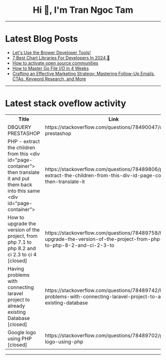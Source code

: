 <h1 align="center">Hi 👋, I'm Tran Ngoc Tam</h1>

---

# Latest Blog Posts 
<!-- BLOG-POST-LIST:START -->
- [Let&#39;s Use the Brower Developer Tools!](https://dev.to/weseek-inc/lets-use-the-brower-developer-tools-1844)
- [7 Best Chart Libraries For Developers In 2024 🤯](https://dev.to/latitude/7-best-chart-libraries-for-developers-in-2024-25he)
- [How to activate open source communities](https://dev.to/codexhyun/how-to-activate-open-source-communities-2mb9)
- [How to Master Go File I/O in 4 Weeks](https://dev.to/zone01kisumu/how-to-master-go-file-io-in-4-weeks-27b)
- [Crafting an Effective Marketing Strategy: Mastering Follow-Up Emails, CTAs, Keyword Research, and More](https://dev.to/blogsx/crafting-an-effective-marketing-strategy-mastering-follow-up-emails-ctas-keyword-research-and-more-3hke)
<!-- BLOG-POST-LIST:END -->

---

# Latest stack oveflow activity
<table>
  <tr><th>Title</th><th>Link</th></tr>
  <!-- STACKOVERFLOW:START --><tr><td>DBQUERY PRESTASHOP</td><td>https://stackoverflow.com/questions/78490047/dbquery-prestashop</td></tr><tr><td>PHP - extract the children from this &lt;div id=&quot;page-container&quot;&gt; then translate it and put them back into this same &lt;div id=&quot;page-container&quot;&gt;</td><td>https://stackoverflow.com/questions/78489806/php-extract-the-children-from-this-div-id-page-container-then-translate-it</td></tr><tr><td>How to upgrade the version of the project, from php 7.1 to php 8.2 and ci 2.3 to ci 4 [closed]</td><td>https://stackoverflow.com/questions/78489758/how-to-upgrade-the-version-of-the-project-from-php-7-1-to-php-8-2-and-ci-2-3-to</td></tr><tr><td>Having problems with connecting laravel project to already existing Database [closed]</td><td>https://stackoverflow.com/questions/78489742/having-problems-with-connecting-laravel-project-to-already-existing-database</td></tr><tr><td>Google logo using PHP [closed]</td><td>https://stackoverflow.com/questions/78489702/google-logo-using-php</td></tr><!-- STACKOVERFLOW:END -->
</table>

---


